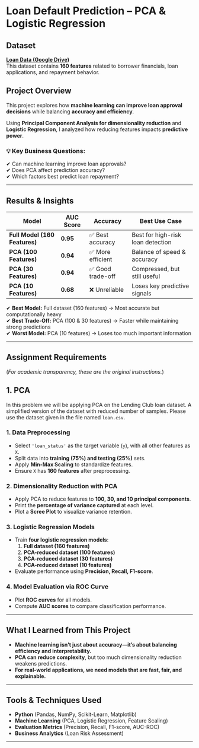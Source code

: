 # Loan Default Prediction – PCA & Logistic Regression  

## Dataset  
 **[Loan Data (Google Drive)](https://drive.google.com/drive/folders/1I3H-8KGHDni2CE0t1b_mSAlJ78aQb9iL?usp=sharing)**  
This dataset contains **160 features** related to borrower financials, loan applications, and repayment behavior.  

## Project Overview  
This project explores how **machine learning can improve loan approval decisions** while balancing **accuracy and efficiency**.  

Using **Principal Component Analysis for dimensionality reduction** and **Logistic Regression**, I analyzed how reducing features impacts **predictive power**.  

### **💡 Key Business Questions:**  
✔ Can machine learning improve loan approvals?  
✔ Does PCA affect prediction accuracy?  
✔ Which factors best predict loan repayment?  
 
---

## Results & Insights  

| Model | AUC Score | Accuracy | Best Use Case |
|--------|----------|-----------|----------------|
| **Full Model (160 Features)** | **0.95** | ✅ Best accuracy | Best for high-risk loan detection |
| **PCA (100 Features)** | **0.94** | ✅ More efficient | Balance of speed & accuracy |
| **PCA (30 Features)** | **0.94** | ✅ Good trade-off | Compressed, but still useful |
| **PCA (10 Features)** | **0.68** | ❌ Unreliable | Loses key predictive signals |

✔ **Best Model:** Full dataset (160 features) → Most accurate but computationally heavy  
✔ **Best Trade-Off:** PCA (100 & 30 features) → Faster while maintaining strong predictions  
✔ **Worst Model:** PCA (10 features) → Loses too much important information  

---
## Assignment Requirements  
(*For academic transparency, these are the original instructions.*)  

## 1. PCA
In this problem we will be applying PCA on the Lending Club loan dataset. A simplified version of the dataset with reduced number of samples. Please use the dataset given in the file named `loan.csv`.

### **1. Data Preprocessing**  
- Select `'loan_status'` as the target variable (`y`), with all other features as `X`.  
- Split data into **training (75%) and testing (25%)** sets.  
- Apply **Min-Max Scaling** to standardize features.  
- Ensure `X` has **160 features** after preprocessing.  

### **2. Dimensionality Reduction with PCA**  
- Apply PCA to reduce features to **100, 30, and 10 principal components**.  
- Print the **percentage of variance captured** at each level.  
- Plot a **Scree Plot** to visualize variance retention.  

### **3. Logistic Regression Models**  
- Train **four logistic regression models**:  
  1. **Full dataset (160 features)**  
  2. **PCA-reduced dataset (100 features)**  
  3. **PCA-reduced dataset (30 features)**  
  4. **PCA-reduced dataset (10 features)**  
- Evaluate performance using **Precision, Recall, F1-score**.  

### **4. Model Evaluation via ROC Curve**  
- Plot **ROC curves** for all models.  
- Compute **AUC scores** to compare classification performance.  

---

## What I Learned from This Project  

- **Machine learning isn’t just about accuracy—it’s about balancing efficiency and interpretability.**  
- **PCA can reduce complexity**, but too much dimensionality reduction weakens predictions.  
- **For real-world applications, we need models that are fast, fair, and explainable.**  

---

## Tools & Techniques Used  
- **Python** (Pandas, NumPy, Scikit-Learn, Matplotlib)  
- **Machine Learning** (PCA, Logistic Regression, Feature Scaling)  
- **Evaluation Metrics** (Precision, Recall, F1-score, AUC-ROC)  
- **Business Analytics** (Loan Risk Assessment)  

---
